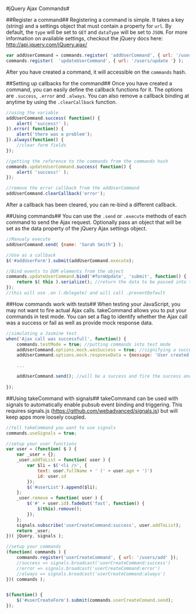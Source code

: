 #jQuery Ajax Commands#


##Register a command##
Registering a command is simple. It takes a key (string) and a settings object that must contain a property for `url`. By default, the `type` will be set to `GET` and `dataType` will be set to `JSON`. For more information on available settings, checkout the jQuery docs here: http://api.jquery.com/jQuery.ajax/

```javascript
var addUserCommand = commands.register( 'addUserCommand', { url: '/users/add' } ); //creating a variable
commands.register(  'updateUserCommand', { url: '/users/update '} );
```
After you have created a command, it will accessible on the `commands` hash.

##Setting up callbacks for the command##
Once you have created a command, you can easily define the callback functions for it. The options are `.success`, `.error` and `.always`. You can also remove a callback binding at anytime by using the `.clearCallback` function.

```javascript
//using the variable
addUserCommand.success( function() {
    alert( 'success!' );
}).error( function() {
    alert('there was a problem');
}).always(function() {
    //clear form fields
});

//getting the reference to the commands from the commands hash
commands.updateUserCommand.success( function() {
    alert( 'success!' );
});

//remove the error callback from the addUserCommand
addUserCommand.clearCallback('error');
```
After a callback has been cleared, you can re-bind a different callback.

##Using commands##
You can use the `.send` or `.execute` methods of each command to send the Ajax request. Optionally pass an object that will be set as the data property of the jQuery Ajax settings object.
```javascript
//Manualy execute
addUserCommand.send( {name: 'Sarah Smith'} );

//Use as a callback
$('#addUserForm').submit(addUserCommand.execute);

//Bind events to DOM elements from the object
commands.updateUserCommand.bind('#formUpdate', 'submit', function() {
    return $( this ).serialize(); //return the data to be passed into the Ajax call
});
//this will use .on (.delegate) and will call .preventDefault
```

##How commands work with tests##
When testing your JavaScript, you may not want to fire actual Ajax calls. takeCommand allows you to put your commands in test mode. You can set a flag to identify whether the Ajax call was a success or fail as well as provide mock response data.
```javascript
//simulating a Jasmine test
when('Ajax call was successfull', function() {
	commands.testMode = true; //putting commands into test mode
	addUserCommand.options.mock.wasSuccess = true; //signifying a successful Ajax request
	addUserCommand.options.mock.responseData = {message: 'User created successfully', userId: 7}; //the fake response data that would have come from the server

	...

	addUserCommand.send(); //will be a success and fire the success and always functions. It will also pass in the defined mock.responseData object to the callbacks
	
});
```
##Using takeCommand with signals##
takeCommand can be used with signals to automatically enable pubsub event binding and triggering. This requires signals.js (https://github.com/webadvanced/signals.js) but will keep apps more loosely coupled.

```javascript
//tell takeCommand you want to use signals
commands.useSignals = true;

//setup your user functions
var user = (function( $ ) {
	var _user = {};
	_user.addToList = function( user ) {
		var $li = $('<li />', {
			text: user.fullName + ' (' + user.age + ')')
			id: user.id
		});
		$('#userList').append($li);
	};
	_user.remove = function( user ) {
		$('#' + user.id).fadeOut('fast', function() {
			$(this).remove();
		});
	};
	signals.subscribe('userCreateCommand:success', user.addToList);
	return _user;
})( jQuery, signals );

//setup your commands
(function( commands ) {
	commands.register('userCreateCommand', { url: '/users/add' });
	//success => signals.broadcast('userCreateCommand:success')
	//error => signals.broadcast('userCreateCommand:error')
	//always => signals.broadcast('userCreateCommand:always')
})( commands );


$(function() {
	$('#userCreateForm').submit(commands.userCreateComand.send);
});
```